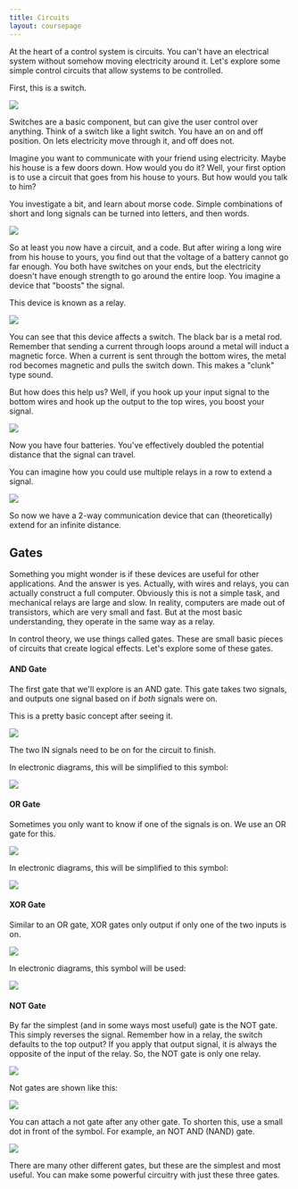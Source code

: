 ```yaml
---
title: Circuits
layout: coursepage
---
```


At the heart of a control system is circuits. You can't have an electrical system without somehow moving electricity around it. Let's explore some simple control circuits that allow systems to be controlled.

First, this is a switch.

![](/img/switch.png)

Switches are a basic component, but can give the user control over anything. Think of a switch like a light switch. You have an on and off position. On lets electricity move through it, and off does not.

Imagine you want to communicate with your friend using electricity. Maybe his house is a few doors down. How would you do it? Well, your first option is to use a circuit that goes from his house to yours. But how would you talk to him?

You investigate a bit, and learn about morse code. Simple combinations of short and long signals can be turned into letters, and then words.

![](http://upload.wikimedia.org/wikipedia/commons/thumb/b/b5/International_Morse_Code.svg/500px-International_Morse_Code.svg.png)

So at least you now have a circuit, and a code. But after wiring a long wire from his house to yours, you find out that the voltage of a battery cannot go far enough. You both have switches on your ends, but the electricity doesn't have enough strength to go around the entire loop. You imagine a device that "boosts" the signal.

This device is known as a relay.

![](/img/relay.png)

You can see that this device affects a switch. The black bar is a metal rod. Remember that sending a current through loops around a metal will induct a magnetic force. When a current is sent through the bottom wires, the metal rod becomes magnetic and pulls the switch down. This makes a "clunk" type sound.

But how does this help us? Well, if you hook up your input signal to the bottom wires and hook up the output to the top wires, you boost your signal. 

![](/img/relay-with-friend.png)

Now you have four batteries. You've effectively doubled the potential distance that the signal can travel.

You can imagine how you could use multiple relays in a row to extend a signal.

![](/img/relay-extending.png)

So now we have a 2-way communication device that can (theoretically) extend for an infinite distance. 

## Gates
Something you might wonder is if these devices are useful for other applications. And the answer is yes. Actually, with wires and relays, you can actually construct a full computer. Obviously this is not a simple task, and mechanical relays are large and slow. In reality, computers are made out of transistors, which are very small and fast. But at the most basic understanding, they operate in the same way as a relay.

In control theory, we use things called gates. These are small basic pieces of circuits that create logical effects. Let's explore some of these gates.

#### AND Gate
The first gate that we'll explore is an AND gate. This gate takes two signals, and outputs one signal based on if *both* signals were on.

This is a pretty basic concept after seeing it.

![](/img/and-gate-circuit.png)

The two IN signals need to be on for the circuit to finish.

In electronic diagrams, this will be simplified to this symbol:

![](/img/and-gate.png)

#### OR Gate
Sometimes you only want to know if one of the signals is on. We use an OR gate for this.

![](/img/or-gate-circuit.png)

In electronic diagrams, this will be simplified to this symbol:

![](/img/or-gate.png)

#### XOR Gate
Similar to an OR gate, XOR gates only output if only one of the two inputs is on.

![](/img/xor-gate-circuit.png)

In electronic diagrams, this symbol will be used:

![](/img/xor-gate.png)

#### NOT Gate
By far the simplest (and in some ways most useful) gate is the NOT gate. This simply reverses the signal. Remember how in a relay, the switch defaults to the top output? If you apply that output signal, it is always the opposite of the input of the relay. So, the NOT gate is only one relay.

![](/img/not-gate-circuit.png)

Not gates are shown like this:

![](/img/not-gate.png)

You can attach a not gate after any other gate. To shorten this, use a small dot in front of the symbol. For example, an NOT AND (NAND) gate.

![](/img/nand-gate.png)

There are many other different gates, but these are the simplest and most useful. You can make some powerful circuitry with just these three gates.
